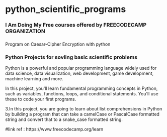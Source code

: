# python_scientific_programs
 <h3>I Am Doing My Free courses offered by FREECODECAMP ORGANIZATION</h3>
 <h3></h3>Program on Caesar-Cipher Encryption with python</h3>
 <h3>Python Projects for sovling basic scientific problems</h3>
 <p>Python is a powerful and popular programming language widely used for data science, data visualization, web development, game development, machine learning and more.

In this project, you'll learn fundamental programming concepts in Python, such as variables, functions, loops, and conditional statements. You'll use these to code your first programs.</p>
 <p>3.In this project, you are going to learn about list comprehensions in Python by building a program that can take a camelCase or PascalCase formatted string and convert that to a snake_case formatted string.</p>
#link ref : https://www.freecodecamp.org/learn

